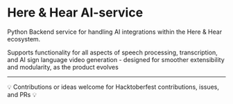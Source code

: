 # Here & Hear AI-service

Python Backend service for handling AI integrations within the Here & Hear ecosystem.

Supports functionality for all aspects of speech processing, transcription, and AI sign language video generation - designed for smoother extensibility and modularity, as the product evolves

---

💡 Contributions or ideas welcome for Hacktoberfest contributions, issues, and PRs 💡
